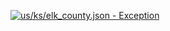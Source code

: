 [![us/ks/elk_county.json - Exception](https://img.shields.io/badge/us/ks/elk_county.json-Exception-red)](https://github.com/openaddresses/openaddresses/tree/master/sources/us/ks/elk_county.json)